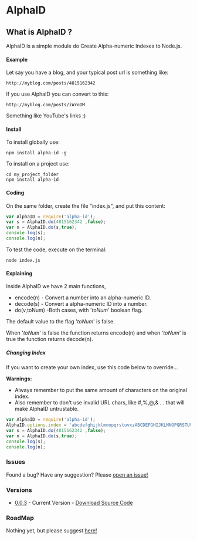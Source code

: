 AlphaID
========

## What is AlphaID ?
AlphaID is a simple module do Create Alpha-numeric Indexes to Node.js.

#### Example

Let say you have a blog, and your typical post url is something like:

```Shell
http://myblog.com/posts/4815162342
```
If you use AlphaID you can convert to this:

```Shell
http://myblog.com/posts/iWroDM
```

Something like YouTube's links ;)

#### Install

To install globally use:

```Shell
npm install alpha-id -g
```

To install on a project use:

```Shell
cd my_project_folder
npm install alpha-id
```

#### Coding
On the same folder, create the file "index.js", and put this content:

```JavaScript
var AlphaID = require('alpha-id'); 
var s = AlphaID.do(4815162342 ,false);
var n = AlphaID.do(s,true);
console.log(s);
console.log(n);
```
To test the code, execute on the terminal:

```Shell
node index.js
```

#### Explaining

Inside AlphaID we have 2 main functions, 
* encode(n) - Convert a number into an alpha-numeric ID.
* decode(s) - Convert a alpha-numeric ID into a number.
* do(v,toNum) -Both cases, with '*toNum*' boolean flag. 

The default value to the flag '*toNum*' is false. 

When '*toNum*' is false the function returns encode(n) and when '*toNum*' is true the function returns decode(n).


##### Changing Index
If you want to create your own index, use this code below to override...

**Warnings:** 
* Always remember to put the same amount of characters on the original index. 
* Also remember to don't use invalid URL chars, like #,%,@,& ... that will make AlphaID untrustable.

```JavaScript
var AlphaID = require('alpha-id');
AlphaID.options.index = 'abcdefghijklmnopqrstuvxzABCDEFGHIJKLMNOPQRSTUVXZ0123456789';
var s = AlphaID.do(4815162342 ,false);
var n = AlphaID.do(s,true);
console.log(s);
console.log(n);
```

### Issues 

Found a bug? Have any suggestion? Please [open an issue!](https://github.com/marceloboeira/alpha-id/issues)

### Versions 

* [0.0.3](https://github.com/marceloboeira/alpha-id/releases/tag/v0.0.3) - Current Version - [Download Source Code](https://github.com/marceloboeira/alpha-id/archive/v0.0.3.tar.gz)



### RoadMap 

Nothing yet, but please suggest [here!](https://github.com/marceloboeira/alpha-id/issues)



